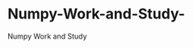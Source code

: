   # Numpy-Work-and-Study-
Numpy Work and Study 
                
                
              
                     
                  
                                                         
                             
                  
                    
                                       
                                                 
                                                          
                                                                                                                        
                                                
                                       
                                            
                                                                                                                                   
                                                                               
                                                                                          
                                                                                                   
                                     
                                                                
                                               
